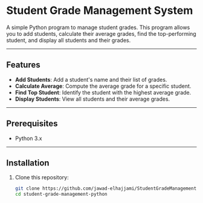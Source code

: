 # Student Grade Management System

A simple Python program to manage student grades. This program allows you to add students, calculate their average grades, find the top-performing student, and display all students and their grades.

---

## Features
- **Add Students**: Add a student's name and their list of grades.
- **Calculate Average**: Compute the average grade for a specific student.
- **Find Top Student**: Identify the student with the highest average grade.
- **Display Students**: View all students and their average grades.

---

## Prerequisites
- Python 3.x

---

## Installation
1. Clone this repository:
   ```bash
   git clone https://github.com/jawad-elhajjami/StudentGradeManagementPython.git
   cd student-grade-management-python